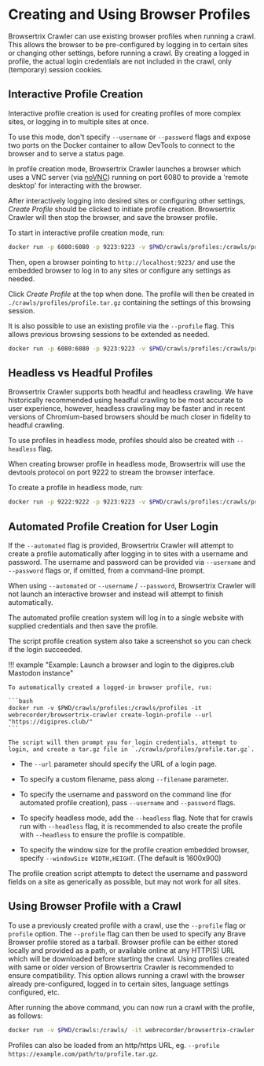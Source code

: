 # Creating and Using Browser Profiles

Browsertrix Crawler can use existing browser profiles when running a crawl. This allows the browser to be pre-configured by logging in to certain sites or changing other settings, before running a crawl. By creating a logged in profile, the actual login credentials are not included in the crawl, only (temporary) session cookies.

## Interactive Profile Creation

Interactive profile creation is used for creating profiles of more complex sites, or logging in to multiple sites at once.

To use this mode, don't specify `--username` or `--password` flags and expose two ports on the Docker container to allow DevTools to connect to the browser and to serve a status page.

In profile creation mode, Browsertrix Crawler launches a browser which uses a VNC server (via [noVNC](https://novnc.com/)) running on port 6080 to provide a 'remote desktop' for interacting with the browser.

After interactively logging into desired sites or configuring other settings, _Create Profile_ should be clicked to initiate profile creation. Browsertrix Crawler will then stop the browser, and save the browser profile.

To start in interactive profile creation mode, run:

```sh
docker run -p 6080:6080 -p 9223:9223 -v $PWD/crawls/profiles:/crawls/profiles/ -it webrecorder/browsertrix-crawler create-login-profile --url "https://example.com/"
```

Then, open a browser pointing to `http://localhost:9223/` and use the embedded browser to log in to any sites or configure any settings as needed.

Click _Create Profile_ at the top when done. The profile will then be created in `./crawls/profiles/profile.tar.gz` containing the settings of this browsing session.

It is also possible to use an existing profile via the `--profile` flag. This allows previous browsing sessions to be extended as needed.

```sh
docker run -p 6080:6080 -p 9223:9223 -v $PWD/crawls/profiles:/crawls/profiles -it webrecorder/browsertrix-crawler create-login-profile --url "https://example.com/" --filename "/crawls/profiles/newProfile.tar.gz" --profile "/crawls/profiles/oldProfile.tar.gz"
```

## Headless vs Headful Profiles

Browsertrix Crawler supports both headful and headless crawling. We have historically recommended using headful crawling to be most accurate to user experience, however, headless crawling may be faster and in recent versions of Chromium-based browsers should be much closer in fidelity to headful crawling.

To use profiles in headless mode, profiles should also be created with `--headless` flag.

When creating browser profile in headless mode, Browsertrix will use the devtools protocol on port 9222 to stream the browser interface.

To create a profile in headless mode, run:

```sh
docker run -p 9222:9222 -p 9223:9223 -v $PWD/crawls/profiles:/crawls/profiles/ -it webrecorder/browsertrix-crawler create-login-profile --headless --url "https://example.com/"
```

## Automated Profile Creation for User Login

If the `--automated` flag is provided, Browsertrix Crawler will attempt to create a profile automatically after logging in to sites with a username and password. The username and password can be provided via `--username` and `--password` flags or, if omitted, from a command-line prompt.

When using `--automated` or `--username` / `--password`, Browsertrix Crawler will not launch an interactive browser and instead will attempt to finish automatically.

The automated profile creation system will log in to a single website with supplied credentials and then save the profile.

The script profile creation system also take a screenshot so you can check if the login succeeded.

!!! example "Example: Launch a browser and login to the digipres.club Mastodon instance"

	To automatically created a logged-in browser profile, run:

	```bash
	docker run -v $PWD/crawls/profiles:/crawls/profiles -it webrecorder/browsertrix-crawler create-login-profile --url "https://digipres.club/"
	```

	The script will then prompt you for login credentials, attempt to login, and create a tar.gz file in `./crawls/profiles/profile.tar.gz`.

- The `--url` parameter should specify the URL of a login page.

- To specify a custom filename, pass along `--filename` parameter.

- To specify the username and password on the command line (for automated profile creation), pass `--username` and `--password` flags.

- To specify headless mode, add the `--headless` flag. Note that for crawls run with `--headless` flag, it is recommended to also create the profile with `--headless` to ensure the profile is compatible.

- To specify the window size for the profile creation embedded browser, specify `--windowSize WIDTH,HEIGHT`. (The default is 1600x900)

The profile creation script attempts to detect the username and password fields on a site as generically as possible, but may not work for all sites.

## Using Browser Profile with a Crawl

To use a previously created profile with a crawl, use the `--profile` flag or `profile` option. The `--profile` flag can then be used to specify any Brave Browser profile stored as a tarball. Browser profile can be either stored locally and provided as a path, or available online at any HTTP(S) URL which will be downloaded before starting the crawl. Using profiles created with same or older version of Browsertrix Crawler is recommended to ensure compatibility. This option allows running a crawl with the browser already pre-configured, logged in to certain sites, language settings configured, etc.

After running the above command, you can now run a crawl with the profile, as follows:

```bash
docker run -v $PWD/crawls:/crawls/ -it webrecorder/browsertrix-crawler crawl --profile /crawls/profiles/profile.tar.gz --url https://digipres.club/ --generateWACZ --collection test-with-profile
```

Profiles can also be loaded from an http/https URL, eg. `--profile https://example.com/path/to/profile.tar.gz`.
